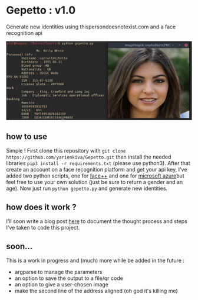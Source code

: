 # Gepetto : v1.0
Generate new identities using thispersondoesnotexist.com and a face recognition api

![A quick demi](demo.jpg)

## how to use

Simple ! First clone this repository with `git clone https://github.com/yarienkiva/Gepetto.git` then install the needed libraries
`pip3 install -r requirements.txt` (please use python3).
After that create an account on a face recognition platform and get your api key, I've added two python scripts, one for [face++](https://www.faceplusplus.com/face-detection/) and one for [microsoft azure](https://azure.microsoft.com/services/cognitive-services/face/)but feel free to use your own solution (just be sure to return a gender and an age).
Now just run 
`python gepetto.py`
and generate new identities.

## how does it work ?

I'll soon write a blog post [here](https://yarienkiva.ml/whatever_this_article_is_called) to document the thought process and steps I've taken to code this project.

## soon...
This is a work in progress and (much) more while be added in the future :
* argparse to manage the parameters
* an option to save the output to a file/qr code
* an option to give a user-chosen image
* make the second line of the address aligned (oh god it's killing me)
